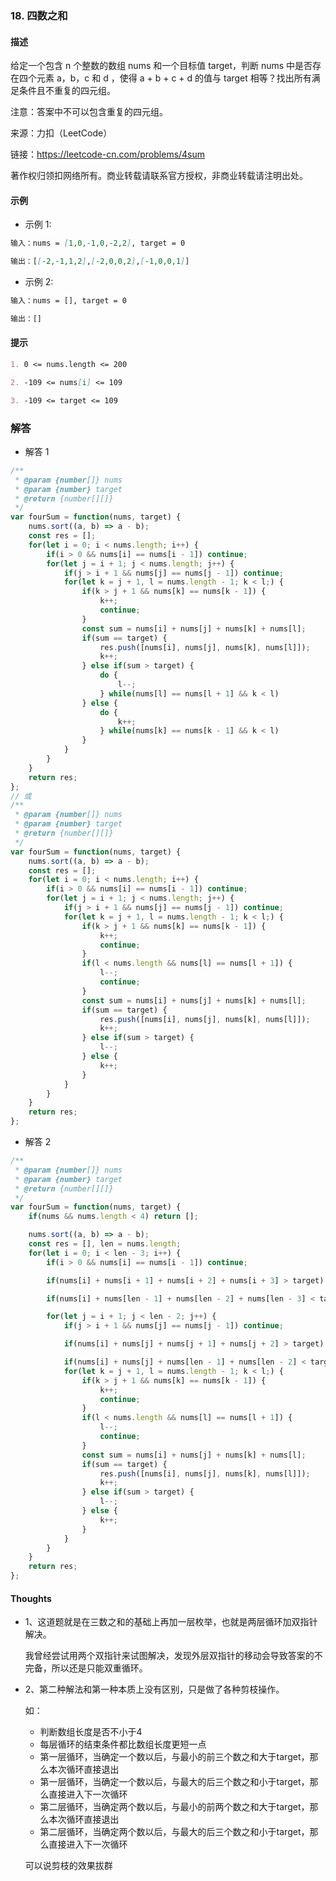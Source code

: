 ### 18. 四数之和

#### 描述

给定一个包含 n 个整数的数组 nums 和一个目标值 target，判断 nums 中是否存在四个元素 a，b，c 和 d ，使得 a + b + c + d 的值与 target 相等？找出所有满足条件且不重复的四元组。

注意：答案中不可以包含重复的四元组。

来源：力扣（LeetCode）

链接：https://leetcode-cn.com/problems/4sum

著作权归领扣网络所有。商业转载请联系官方授权，非商业转载请注明出处。

#### 示例

+ 示例 1:
```md
输入：nums = [1,0,-1,0,-2,2], target = 0

输出：[[-2,-1,1,2],[-2,0,0,2],[-1,0,0,1]]
```
+ 示例 2:
```md
输入：nums = [], target = 0

输出：[]
```


#### 提示
```md
1. 0 <= nums.length <= 200

2. -109 <= nums[i] <= 109

3. -109 <= target <= 109
```

### 解答

+ 解答 1
```js
/**
 * @param {number[]} nums
 * @param {number} target
 * @return {number[][]}
 */
var fourSum = function(nums, target) {
    nums.sort((a, b) => a - b);
    const res = [];
    for(let i = 0; i < nums.length; i++) {
        if(i > 0 && nums[i] == nums[i - 1]) continue;
        for(let j = i + 1; j < nums.length; j++) {
            if(j > i + 1 && nums[j] == nums[j - 1]) continue;
            for(let k = j + 1, l = nums.length - 1; k < l;) {
                if(k > j + 1 && nums[k] == nums[k - 1]) {
                    k++;
                    continue;
                }
                const sum = nums[i] + nums[j] + nums[k] + nums[l];
                if(sum == target) {
                    res.push([nums[i], nums[j], nums[k], nums[l]]);
                    k++;
                } else if(sum > target) {
                    do {
                        l--;
                    } while(nums[l] == nums[l + 1] && k < l)
                } else {
                    do {
                        k++;
                    } while(nums[k] == nums[k - 1] && k < l)
                }
            }
        }
    }
    return res;
};
// 或
/**
 * @param {number[]} nums
 * @param {number} target
 * @return {number[][]}
 */
var fourSum = function(nums, target) {
    nums.sort((a, b) => a - b);
    const res = [];
    for(let i = 0; i < nums.length; i++) {
        if(i > 0 && nums[i] == nums[i - 1]) continue;
        for(let j = i + 1; j < nums.length; j++) {
            if(j > i + 1 && nums[j] == nums[j - 1]) continue;
            for(let k = j + 1, l = nums.length - 1; k < l;) {
                if(k > j + 1 && nums[k] == nums[k - 1]) {
                    k++;
                    continue;
                }
                if(l < nums.length && nums[l] == nums[l + 1]) {
                    l--;
                    continue;
                }
                const sum = nums[i] + nums[j] + nums[k] + nums[l];
                if(sum == target) {
                    res.push([nums[i], nums[j], nums[k], nums[l]]);
                    k++;
                } else if(sum > target) {
                    l--;
                } else {
                    k++;
                }
            }
        }
    }
    return res;
};
```

+ 解答 2
```js
/**
 * @param {number[]} nums
 * @param {number} target
 * @return {number[][]}
 */
var fourSum = function(nums, target) {
    if(nums && nums.length < 4) return [];

    nums.sort((a, b) => a - b);
    const res = [], len = nums.length;
    for(let i = 0; i < len - 3; i++) {
        if(i > 0 && nums[i] == nums[i - 1]) continue;

        if(nums[i] + nums[i + 1] + nums[i + 2] + nums[i + 3] > target) break;

        if(nums[i] + nums[len - 1] + nums[len - 2] + nums[len - 3] < target) continue;

        for(let j = i + 1; j < len - 2; j++) {
            if(j > i + 1 && nums[j] == nums[j - 1]) continue;

            if(nums[i] + nums[j] + nums[j + 1] + nums[j + 2] > target) break;

            if(nums[i] + nums[j] + nums[len - 1] + nums[len - 2] < target) continue;
            for(let k = j + 1, l = nums.length - 1; k < l;) {
                if(k > j + 1 && nums[k] == nums[k - 1]) {
                    k++;
                    continue;
                }
                if(l < nums.length && nums[l] == nums[l + 1]) {
                    l--;
                    continue;
                }
                const sum = nums[i] + nums[j] + nums[k] + nums[l];
                if(sum == target) {
                    res.push([nums[i], nums[j], nums[k], nums[l]]);
                    k++;
                } else if(sum > target) {
                    l--;
                } else {
                    k++;
                }
            }
        }
    }
    return res;
};
```

#### Thoughts

+ 1、这道题就是在三数之和的基础上再加一层枚举，也就是两层循环加双指针解决。

  我曾经尝试用两个双指针来试图解决，发现外层双指针的移动会导致答案的不完备，所以还是只能双重循环。

+ 2、第二种解法和第一种本质上没有区别，只是做了各种剪枝操作。

    如：
    + 判断数组长度是否不小于4
    + 每层循环的结束条件都比数组长度更短一点
    + 第一层循环，当确定一个数以后，与最小的前三个数之和大于target，那么本次循环直接退出
    + 第一层循环，当确定一个数以后，与最大的后三个数之和小于target，那么直接进入下一次循环
    + 第二层循环，当确定两个数以后，与最小的前两个数之和大于target，那么本次循环直接退出
    + 第二层循环，当确定两个数以后，与最大的后三个数之和小于target，那么直接进入下一次循环

    可以说剪枝的效果拔群